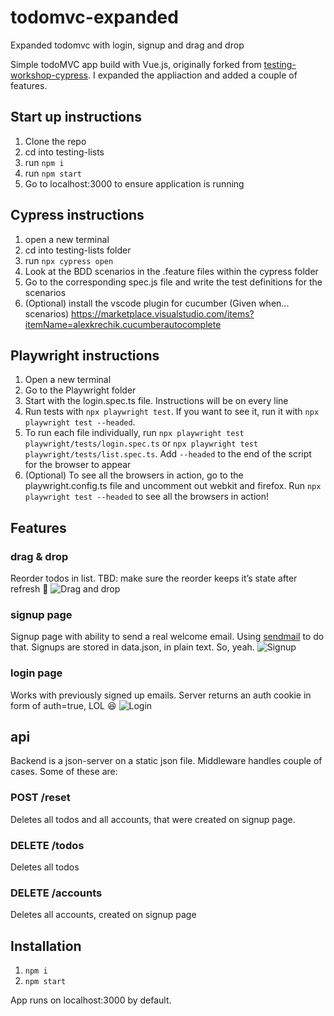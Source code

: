 # todomvc-expanded

Expanded todomvc with login, signup and drag and drop

Simple todoMVC app build with Vue.js, originally forked from [testing-workshop-cypress](https://github.com/cypress-io/testing-workshop-cypress). I expanded the appliaction and added a couple of features.

## Start up instructions

1. Clone the repo
2. cd into testing-lists
3. run `npm i`
4. run `npm start`
5. Go to localhost:3000 to ensure application is running

## Cypress instructions

1. open a new terminal
2. cd into testing-lists folder
3. run `npx cypress open`
4. Look at the BDD scenarios in the .feature files within the cypress folder
5. Go to the corresponding spec.js file and write the test definitions for the scenarios
6. (Optional) install the vscode plugin for cucumber (Given when... scenarios) https://marketplace.visualstudio.com/items?itemName=alexkrechik.cucumberautocomplete

## Playwright instructions

1. Open a new terminal
2. Go to the Playwright folder
3. Start with the login.spec.ts file. Instructions will be on every line
4. Run tests with `npx playwright test`. If you want to see it, run it with `npx playwright test --headed`.
5. To run each file individually, run `npx playwright test playwright/tests/login.spec.ts` or `npx playwright test playwright/tests/list.spec.ts`. Add `--headed` to the end of the script for the browser to appear
6. (Optional) To see all the browsers in action, go to the playwright.config.ts file and uncomment out webkit and firefox. Run `npx playwright test --headed` to see all the browsers in action!

## Features

### drag & drop

Reorder todos in list.
TBD: make sure the reorder keeps it’s state after refresh 🙂
![Drag and drop](/img/dragndrop.gif "Drag and drop")

### signup page

Signup page with ability to send a real welcome email. Using [sendmail](https://www.npmjs.com/package/sendmail) to do that. Signups are stored in data.json, in plain text. So, yeah.
![Signup](/img/signup.png "Signup")

### login page

Works with previously signed up emails. Server returns an auth cookie in form of auth=true, LOL 😆
![Login](/img/login.png "Login")

## api

Backend is a json-server on a static json file. Middleware handles couple of cases. Some of these are:

### POST /reset

Deletes all todos and all accounts, that were created on signup page.

### DELETE /todos

Deletes all todos

### DELETE /accounts

Deletes all accounts, created on signup page

## Installation

1. `npm i`
2. `npm start`

App runs on localhost:3000 by default.
